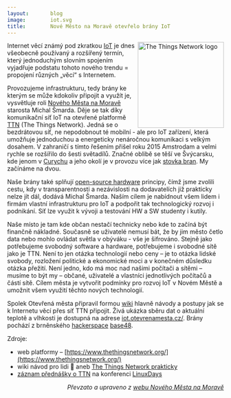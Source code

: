```yaml
---
layout:       blog
image:        iot.svg
title:        Nové Město na Moravě otevřelo brány IoT
---
```

<a title="Od After consultation with core team members 2018-09-10 | https://www.thethingsnetwork.org/#index-team [CC BY-SA 4.0 
 (https://creativecommons.org/licenses/by-sa/4.0
)], prostřednictvím Wikimedia Commons" href="https://commons.wikimedia.org/wiki/File:The_Things_Network_logo.svg"><img width="200" alt="The Things Network logo" style="float: right;" src="https://upload.wikimedia.org/wikipedia/commons/thumb/b/bb/The_Things_Network_logo.svg/200px-The_Things_Network_logo.svg.png"></a>Internet věcí známý pod zkratkou [IoT](https://cs.wikipedia.org/wiki/Internet_v%C4%9Bc%C3%AD) je dnes všeobecně používaný a rozšířený termín, který jednoduchým slovním spojením vyjadřuje podstatu tohoto nového trendu = propojení různých „věcí“ s Internetem.

 <!--more-->

Provozujeme infrastrukturu, tedy brány ke kterým se může kdokoliv připojit a využít je, vysvětluje roli [Nového Města na Moravě](https://cs.wikipedia.org/wiki/Nov%C3%A9_M%C4%9Bsto_na_Morav%C4%9B) starosta Michal Šmarda. Děje se tak díky komunikační síť IoT na otevřené platformě [TTN](https://cs.wikipedia.org/wiki/The_Things_Network) (The Things Network). Jedná se o bezdrátovou síť, ne nepodobnout té mobilní - ale pro IoT zařízení, která umožňuje jednoduchou a energeticky nenáročnou komunikaci s velkým dosahem. V zahraničí s tímto řešením přišel roku 2015 Amstrodam a velmi rychle se rozšířilo do šesti světadílů. Značné oblibě se těší ve Švýcarsku, kde jenom v [Curychu](https://cs.wikipedia.org/wiki/Curych) a jeho okolí je v provozu více jak [stovka bran](https://www.thethingsnetwork.org/community/zurich/). My začínáme na dvou.

Naše brány také splňují [open-source hardware](https://cs.wikipedia.org/wiki/Open-source_hardware) principy, čímž jsme zvolili cestu, kdy v transparentnosti a nezávislosti na dodavatelích již prakticky nelze jít dál, dodává Michal Šmarda. Naším cílem je nabídnout všem lidem i firmám vlastní infrastrukturu pro IoT a podpořit tak technologický rozvoj i podnikání. Síť lze využit k vývoji a testování HW a SW studenty i kutily.

Naše místo je tam kde občan nestačí technicky nebo kde to začíná být finančně nákladné. Současně se uživatelé nemusí bát, že by jim město četlo data nebo mohlo ovládat světla v obýváku - vše je šifrováno. Stejně jako potřebujeme svobodný software a hardware, potřebujeme i svobodné sítě jako je TTN. Není to jen otázka technologií nebo ceny – je to otázka lidské svobody, rozložení politické a ekonomické moci a v konečném důsledku otázka přežití. Není jedno, kdo má moc nad našimi počítači a sítěmi – musíme to být my – občané, uživatelé a vlastníci jednotlivých počítačů a částí sítě. Cílem města je vytvořit podmínky pro rozvoj IoT v Novém Městě a umožnit všem využití těchto nových technologií.

Spolek Otevřená města připravil formou [wiki](https://cs.wikipedia.org/wiki/Wiki) hlavně návody a postupy jak se k Internetu věcí přes síť TTN připojit. Živá ukázka sběru dat o aktuální teplotě a vlhkosti je dostupná na adrese [iot.otevrenamesta.cz/](https://iot.otevrenamesta.cz). Brány pochází z brněnského [hackerspace](https://cs.wikipedia.org/wiki/Hackerspace) [base48](https://base48.cz//).

Zdroje:
- web platformy – [https://www.thethingsnetwork.org/](https://www.thethingsnetwork.org/)
- wiki návod pro lidi 🙂 aneb [The Things Network prakticky](https://cs.wikiversity.org/wiki/The_Things_Network_prakticky)
- [záznam přednášky o TTN](https://www.linuxdays.cz/2017/program/#Sun1500room107) na konferenci [LinuxDays](https://www.linuxdays.cz/)

<div style="text-align:right"><i>Převzato a upraveno z <a href="https://radnice.nmnm.cz/mesto-otevrelo-brany-do-internetu-veci/">webu Nového Města na Moravě</a></i></div>